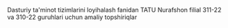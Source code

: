 Dasturiy ta'minot tizimlarini loyihalash fanidan TATU Nurafshon filial 311-22 va 310-22 guruhlari uchun amaliy topshiriqlar

